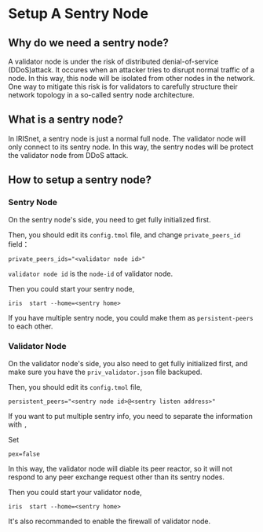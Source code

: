 # Setup A Sentry Node

## Why do we need a sentry node?

A validator node is under the risk of distributed denial-of-service (DDoS)attack. It occures when an attacker tries to disrupt normal traffic of a node. In this way, this node will be isolated from other nodes in the network. One way to mitigate this risk is for validators to carefully structure their network topology in a so-called sentry node architecture.

## What is a sentry node?

In IRISnet, a sentry node is just a normal full node. The validator node will only connect to its sentry node. In this way, the sentry nodes will be protect the validator node from DDoS attack. 

## How to setup a sentry node?


### Sentry Node

On the sentry node's side, you need to get fully initialized first. 

Then, you should edit its `config.tmol` file, and change `private_peers_id` field：

```
private_peers_ids="<validator node id>"
```

`validator node id` is the `node-id` of validator node. 

Then you could start your sentry node,

```
iris  start --home=<sentry home>
```

If you have multiple sentry node, you could make them as `persistent-peers` to each other. 

### Validator Node

On the validator node's side, you also need to get fully initialized first, and make sure you have the `priv_validator.json` file backuped. 

Then, you should edit its `config.tmol` file,

```
persistent_peers="<sentry node id>@<sentry listen address>" 
```

If you want to put multiple sentry info, you need to separate the information with `,`

Set 
```
pex=false
``` 
In this way, the validator node will diable its peer reactor, so it will not respond to any peer exchange request other than its sentry nodes. 

Then you could start your validator node,

```
iris  start --home=<sentry home>
```

It's also recommanded to enable the firewall of validator node.  

